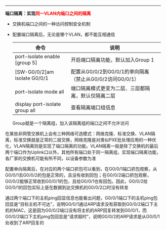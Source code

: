 ---------

**端口隔离：实现<font color="red">同一VLAN内端口之间的隔离</font>**

- 交换机端口之间的一种访问控制安全机制

- 配置端口隔离后，无论是哪个VLAN，都不能互相通信

  | 命令                           | 说明                                                     |
  | ------------------------------ | -------------------------------------------------------- |
  | port-isolate enable [group 5]  | 开启端口隔离功能，默认加入Group 1                        |
  | [SW-G0/0/2]am isolate G0/0/1   | 配置从G0/0/2到G0/0/1的单向隔离（禁止从G0/0/2访问G0/0/1） |
  | port-isolate mode all          | 端口隔离模式更变为二层、三层都隔离，默认仅隔离二层       |
  | display port-isolate group all | 查看隔离端口组信息                                       |

  Group就是一个隔离组，加入该隔离组的端口之间不允许访问

在某些非网管交换机上会有三种网络可选模式：网络克隆、标准交换、VLAN隔离，标准交换就是正常的二层交换，网络克隆是对类似PXE批处理应用的一种优化，VLAN隔离则是实现了端口隔离的功能。VLAN隔离一般是除了交换机的最后两个端口作为Uplink口以外，其他所有端口处于同一隔离组，实现端口隔离功能，各厂家的交换机可能有所不同，以设备参数为准

配置单向隔离后，在对应的两个端口抓包可以看到，在G0/0/1端口抓包观察，从G0/0/1去G0/0/2的包是正常的，且没有收到回包；在G0/0/2端口抓包观察，G0/0/2能够正常收到G0/0/1的包，且给G0/0/1也有回包。因此，G0/0/2给G0/0/1的回包实际上是在数据到达交换机的G0/0/2口时没有转发

通过两个端口下的主机ping回显信息也能看出问题，G0/0/1端口下的主机ping包回显是“目标主机不可达”，说明G0/0/1通过ARP请求没有获取到G0/0/2端口下主机的MAC，这是因为G0/0/2端口没有将主机的ARP回复转发到G0/0/1，而G0/0/2端口下主机ping包回显是“请求超时”，说明G0/0/2的ARP请求是从G0/0/1处收到了ARP回复的